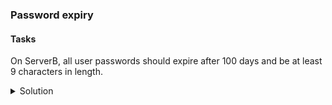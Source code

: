 ### Password expiry

#### Tasks

On ServerB, all user passwords should expire after 100 days and be at least 9 characters in length.


<details><summary>Solution</summary>

(RHEL 9)

1. To edit the system-wide configuration file for login-related settings, edit /etc/login.defs: 
   Change PASS_MAX_DAYS to 100

2. To edit the password quality configuration file, edit /etc/security/pwquality.conf:
    Set minlen to 9

</details>
